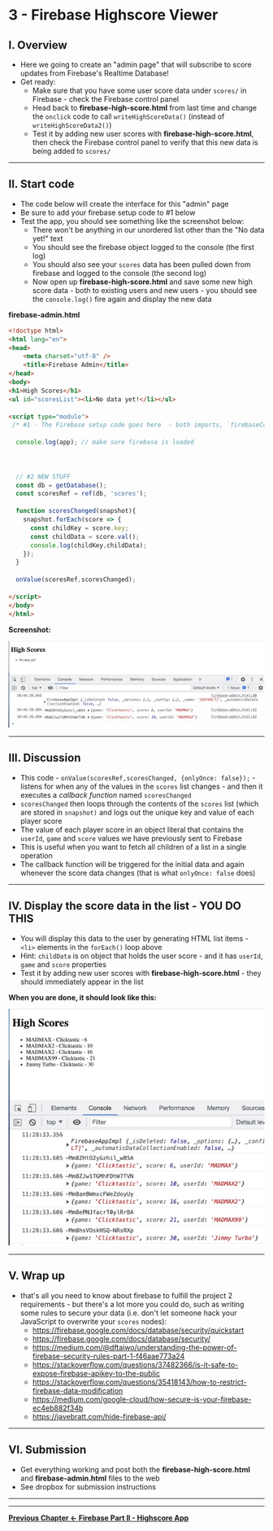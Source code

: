 # 3 - Firebase Highscore Viewer

## I. Overview

- Here we going to create an "admin page" that will subscribe to score updates from Firebase's Realtime Database!
- Get ready:
  - Make sure that you have some user score data under `scores/` in Firebase - check the Firebase control panel
  - Head back to **firebase-high-score.html** from last time and change the `onclick` code to call `writeHighScoreData()` (instead of `writeHighScoreData2()`)
  - Test it by adding new user scores with **firebase-high-score.html**, then check the Firebase control panel to verify that this new data is being added to `scores/` 

<hr>

## II. Start code

- The code below will create the interface for this "admin" page
- Be sure to add your firebase setup code to #1 below
- Test the app, you should see something like the screenshot below:
  - There won't be anything in our unordered list other than the "No data yet!" text
  - You should see the firebase object logged to the console (the first log)
  - You should also see your `scores` data has been pulled down from firebase and logged to the console (the second log) 
  - Now open up **firebase-high-score.html** and save some new high score data - both to existing users and new users - you should see the `console.log()` fire again and display the new data 

**firebase-admin.html**

```html
<!doctype html>
<html lang="en">
<head>
	<meta charset="utf-8" />
	<title>Firebase Admin</title>
</head>
<body>
<h1>High Scores</h1>
<ul id="scoresList"><li>No data yet!</li></ul>

<script type="module">
 /* #1 - The Firebase setup code goes here  - both imports, `firebaseConfig` and `app` */

  console.log(app); // make sure firebase is loaded
	
	
	
  // #2 NEW STUFF
  const db = getDatabase();
  const scoresRef = ref(db, 'scores');

  function scoresChanged(snapshot){
    snapshot.forEach(score => {
      const childKey = score.key;
      const childData = score.val();
      console.log(childKey,childData);
    });
  }

  onValue(scoresRef,scoresChanged);
	
</script>
</body>
</html>
```

**Screenshot:**
	
![screenshot](_images/_firebase/firebase-NEW-18.jpg)

<hr>

## III. Discussion

- This code - `onValue(scoresRef,scoresChanged, {onlyOnce: false});` - listens for when any of the values in the `scores` list changes - and then it executes a *callback function* named `scoresChanged`
- `scoresChanged` then loops through the contents of the `scores` list (which are stored in `snapshot)` and logs out the unique key and value of each player score
- The value of each player score in an object literal that contains the `userId`, `game` and `score` values we have previously sent to Firebase
- This is useful when you want to fetch all children of a list in a single operation
- The callback function will be triggered for the initial data and again whenever the score data changes (that is what `onlyOnce: false` does)

<!--
- Comment #4 above used this line - `firebase.database().ref("scores2").on("value", dataChanged, firebaseError);` - to listen for changes to our firebase database:
  - `firebase.database.ref.on`:
    - is documented here - https://firebase.google.com/docs/reference/js/firebase.database.Reference?authuser=0#on
    - listens for data changes at a particular *location* (i.e. node/reference)
    - is the primary way to read data from a database
    - the callback will be triggered for the initial data and again whenever the data changes
    - use `ref.off()` to stop receiving updates
  - `scores2` in the node we are listening to for changes
  - `dataChanged` is the "success" function that will be called when the data changes
    - note that `data.val()` is an object (not an array) with named keys like `MADMAX`, `MADMAX2` etc, so we won't be able to `for..of` it later on like we do with arrays
  - `firebaseError` is the "error" function that will be called if there is an error (if the app is offline, for example)
-->

<hr>

## IV. Display the score data in the list - YOU DO THIS

- You will display this data to the user by generating HTML list items - `<li>` elements in the `forEach()` loop above
- Hint: `childData` is on object that holds the user score - and it has `userId`, `game` and `score` properties
- Test it by adding new user scores with **firebase-high-score.html** - they should immediately appear in the list 

**When you are done, it should look like this:**

![screenshot](_images/_firebase/firebase-NEW-19.jpg)

<hr>

<!--
Make **dataChanged()** look like this:

```js
function dataChanged(data){
  let obj = data.val();
  console.log(obj);
  let bigString="";
  for (let key in obj){   // use for..in to interate through object keys
    let row = obj[key];
    bigString += `<li>${row.userID } :  ${row.score}</li>`;
    console.log(row);
  }	
  scoresList.innerHTML = bigString;
}
```

- above, recall that `obj` is an object, not an array, so we instead use a `for..in` loop to iterate through the object keys 
- **You should now see the contents of the `score2` node in the web browser window:**


### IV-B. Loop through the score data a different way

- Alternatively, you could use `Object.keys()` and a `for..of` loop to do the same thing. Replace the `for..in` line above with this:

`for (let key of Object.keys(obj)){ // use for..of to interate through object keys`

<hr>

## V. Listen for changes to only one object

- Sometimes you are only interested in whether or not a single JSON object changed a value. To accomplish this you just have to change the node (`ref`) that your `on` handler is observing:

```js
firebase.database().ref("scores2/MADMAX").on("value", madmaxChanged, firebaseError);

function madmaxChanged(data){
  let obj = data.val();
  console.log(`madmaxChanged = ${obj}`);
  console.log(`userName = ${obj.userID}`);
  console.log(`score= ${obj.score}`);
}
```

- Here we will only get a single "High Score" object back
- When you first load the page, you will see a log like this:

```
madmaxChanged = [object Object]
userName = MADMAX
score= 60
```

- and when you update the MADMAX score either in the firebase console, or in **firebase-high-score.html**, you will see a log like this:

```
madmaxChanged = [object Object]
userName = MADMAX
score= 110
```

<hr>

## VI. Try it yourself

- add an &lt;h1> to the page that updates to display the MADMAX score (only) whenever that score changes
- change our &lt;ul> to an &lt;ol>, and sort the scores from high to low
- Future challenge once you learn some Vue.js: change this app to use Vue.js to update the interface (i.e. get rid of `document.querySelector()` and DOM manipulation)

<hr>

-->

## V. Wrap up
- that's all you need to know about firebase to fulfill the project 2 requirements - but there's a lot more you could do, such as writing some rules to secure your data (i.e. don't let someone hack your JavaScript to overwrite your `scores` nodes): 
  - https://firebase.google.com/docs/database/security/quickstart
  - https://firebase.google.com/docs/database/security/
  - https://medium.com/@dftaiwo/understanding-the-power-of-firebase-security-rules-part-1-f46aae773a24
  - https://stackoverflow.com/questions/37482366/is-it-safe-to-expose-firebase-apikey-to-the-public
  - https://stackoverflow.com/questions/35418143/how-to-restrict-firebase-data-modification
  - https://medium.com/google-cloud/how-secure-is-your-firebase-ec4eb882f34b
  - https://javebratt.com/hide-firebase-api/

<hr>

## VI. Submission

- Get everything working and post both the **firebase-high-score.html** and **firebase-admin.html** files to the web
- See dropbox for submission instructions

  
<hr><hr>

**[Previous Chapter <- Firebase Part II - Highscore App](firebase-2.md)**
